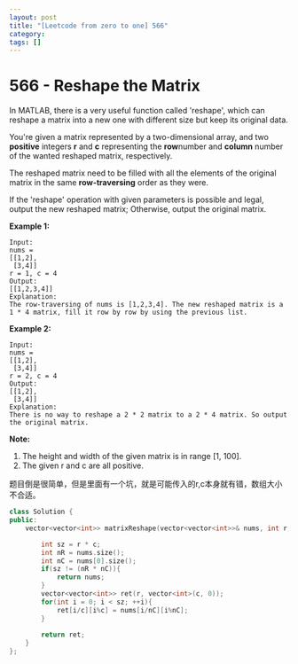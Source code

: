 ```yaml
---
layout: post
title: "[Leetcode from zero to one] 566"
category: 
tags: []
---
```


# 566 - Reshape the Matrix

In MATLAB, there is a very useful function called 'reshape', which can reshape a matrix into a new one with different size but keep its original data.

You're given a matrix represented by a two-dimensional array, and two **positive** integers **r** and **c** representing the **row**number and **column** number of the wanted reshaped matrix, respectively.

The reshaped matrix need to be filled with all the elements of the original matrix in the same **row-traversing** order as they were.

If the 'reshape' operation with given parameters is possible and legal, output the new reshaped matrix; Otherwise, output the original matrix.

**Example 1:**

```
Input: 
nums = 
[[1,2],
 [3,4]]
r = 1, c = 4
Output: 
[[1,2,3,4]]
Explanation:
The row-traversing of nums is [1,2,3,4]. The new reshaped matrix is a 1 * 4 matrix, fill it row by row by using the previous list.
```



**Example 2:**

```
Input: 
nums = 
[[1,2],
 [3,4]]
r = 2, c = 4
Output: 
[[1,2],
 [3,4]]
Explanation:
There is no way to reshape a 2 * 2 matrix to a 2 * 4 matrix. So output the original matrix.
```



**Note:**

1. The height and width of the given matrix is in range [1, 100].
2. The given r and c are all positive.

题目倒是很简单，但是里面有一个坑，就是可能传入的r,c本身就有错，数组大小不合适。

```c++
class Solution {
public:
    vector<vector<int>> matrixReshape(vector<vector<int>>& nums, int r, int c) {

        int sz = r * c;
        int nR = nums.size();
        int nC = nums[0].size();
        if(sz != (nR * nC)){
            return nums;
        }
        vector<vector<int>> ret(r, vector<int>(c, 0));
        for(int i = 0; i < sz; ++i){
            ret[i/c][i%c] = nums[i/nC][i%nC];
        }
        
        return ret;
    }
};
```


